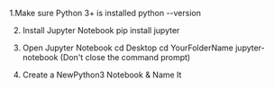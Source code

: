 1.Make sure Python 3+ is installed 
  python --version

2. Install Jupyter Notebook
  pip install jupyter

3. Open Jupyter Notebook
  cd Desktop
  cd YourFolderName
  jupyter-notebook
  (Don't close the command prompt)

4. Create a NewPython3 Notebook & Name It
